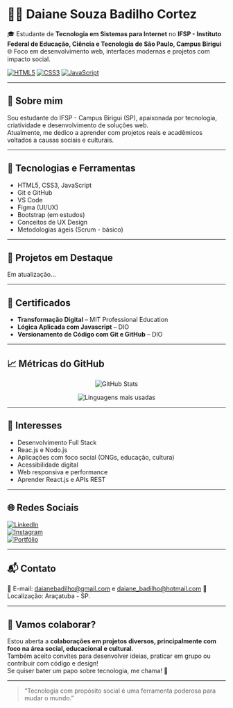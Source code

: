 # 👩‍💻 Daiane Souza Badilho Cortez

🎓 Estudante de **Tecnologia em Sistemas para Internet** no **IFSP - Instituto Federal de Educação, Ciência e Tecnologia de São Paulo, Campus Birigui**  
🌐 Foco em desenvolvimento web, interfaces modernas e projetos com impacto social.

[![HTML5](https://img.shields.io/badge/HTML5-E34F26?style=for-the-badge&logo=html5&logoColor=white)](https://developer.mozilla.org/pt-BR/docs/Web/HTML)
[![CSS3](https://img.shields.io/badge/CSS3-1572B6?style=for-the-badge&logo=css3&logoColor=white)](https://developer.mozilla.org/pt-BR/docs/Web/CSS)
[![JavaScript](https://img.shields.io/badge/JavaScript-F7DF1E?style=for-the-badge&logo=javascript&logoColor=black)](https://developer.mozilla.org/pt-BR/docs/Web/JavaScript)

---

## 🌟 Sobre mim

Sou estudante do IFSP - Campus Birigui (SP), apaixonada por tecnologia, criatividade e desenvolvimento de soluções web.  
Atualmente, me dedico a aprender com projetos reais e acadêmicos voltados a causas sociais e culturais.

---

## 🚀 Tecnologias e Ferramentas

- HTML5, CSS3, JavaScript
- Git e GitHub
- VS Code
- Figma (UI/UX)
- Bootstrap (em estudos)
- Conceitos de UX Design
- Metodologias ágeis (Scrum - básico)

---

## 📂 Projetos em Destaque

Em atualização...

---

## 📜 Certificados

- **Transformação Digital** – MIT Professional Education
- **Lógica Aplicada com Javascript** – DIO  
- **Versionamento de Código com Git e GitHub** – DIO  

---

## 📈 Métricas do GitHub

<p align="center">
  <img src="https://github-readme-stats.vercel.app/api?username=daianebadilho&show_icons=true&theme=tokyonight&count_private=true" alt="GitHub Stats" />
</p>

<p align="center">
  <img src="https://github-readme-stats.vercel.app/api/top-langs/?username=daianebadilho&layout=compact&theme=tokyonight" alt="Linguagens mais usadas" />
</p>

---

## 🎯 Interesses

- Desenvolvimento Full Stack
- Reac.js e Nodo.js
- Aplicações com foco social (ONGs, educação, cultura)
- Acessibilidade digital
- Web responsiva e performance
- Aprender React.js e APIs REST

---

## 🌐 Redes Sociais

[![LinkedIn](https://img.shields.io/badge/LinkedIn-0077B5?style=flat&logo=linkedin&logoColor=white)](...)  
[![Instagram](https://img.shields.io/badge/Instagram-E4405F?style=flat&logo=instagram&logoColor=white)](https://instagram.com/daianebadilho)  
[![Portfólio](https://img.shields.io/badge/Portfólio-000000?style=flat&logo=notion&logoColor=white)](...)

---

## 📬 Contato

📧 E-mail: daianebadilho@gmail.com e daiane_badilho@hotmail.com
📍 Localização: Araçatuba - SP. 

---

## 🤝 Vamos colaborar?

Estou aberta a **colaborações em projetos diversos, principalmente com foco na área social, educacional e cultural**.  
Também aceito convites para desenvolver ideias, praticar em grupo ou contribuir com código e design!  
Se quiser bater um papo sobre tecnologia, me chama! 💬

---

> “Tecnologia com propósito social é uma ferramenta poderosa para mudar o mundo.” 

